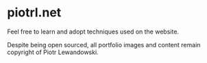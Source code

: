 piotrl.net
================

Feel free to learn and adopt techniques used on the website.

Despite being open sourced, all portfolio images and content remain copyright of Piotr Lewandowski.